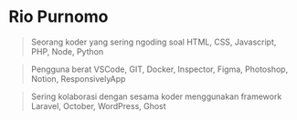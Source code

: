 # Rio Purnomo

> Seorang koder yang sering ngoding soal HTML, CSS, Javascript, PHP, Node, Python

> Pengguna berat VSCode, GIT, Docker, Inspector, Figma, Photoshop, Notion, ResponsivelyApp

> Sering kolaborasi dengan sesama koder menggunakan framework Laravel, October, WordPress, Ghost
